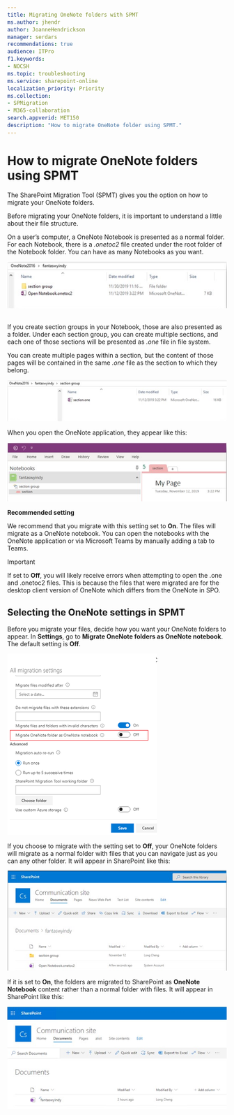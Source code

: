 ```yaml
---
title: Migrating OneNote folders with SPMT
ms.author: jhendr
author: JoanneHendrickson
manager: serdars
recommendations: true
audience: ITPro
f1.keywords:
- NOCSH
ms.topic: troubleshooting
ms.service: sharepoint-online
localization_priority: Priority
ms.collection: 
- SPMigration
- M365-collaboration
search.appverid: MET150
description: "How to migrate OneNote folder using SPMT."
---
```


# How to migrate OneNote folders using SPMT

The SharePoint Migration Tool (SPMT) gives you the option on how to migrate your OneNote folders.  

Before migrating your OneNote folders, it is important to understand a little about their file structure.  

On a user’s computer, a OneNote Notebook is presented as a normal folder. For each Notebook, there is a *.onetoc2* file created under the root folder of the Notebook folder. You can have as many Notebooks as you want.

![OneNote migration setting1](media/onenote-file-1.png)</br></br>

If you create section groups in your Notebook, those are also presented as a folder. Under each section group, you can create multiple sections, and each one of those sections will be presented as *.one* file in file system. 

You can create multiple pages within a section, but the content of those pages will be contained in the same *.one* file as the section to which they belong.

![OneNote migration setting2](media/onenote-file-2.png)

When you open the OneNote application, they appear like this:

![OneNote migration setting3](media/onenote-file-3.png)

**Recommended setting**

We recommend that you migrate with this setting set to **On**. The files will migrate as a OneNote notebook. You can open the notebooks with the OneNote application or via Microsoft Teams by manually adding a tab to Teams.

> [!IMPORTANT]
> If set to **Off**, you will likely receive errors when attempting to open the .one and .onetoc2 files. This is because the files that were migrated are for the desktop client version of OneNote which differs from the OneNote in SPO.

## Selecting the OneNote settings in SPMT

Before you migrate your files, decide how you want your OneNote folders to appear. In **Settings**, go to **Migrate OneNote folders as OneNote notebook**. The default setting is **Off**.

![OneNote migration setting4](media/onenote-settings.png)

If you choose to migrate with the setting set to **Off**, your OneNote folders will migrate as a normal folder with files that you can navigate just as you can any other folder. It will appear in SharePoint like this:

![OneNote migration setting5](media/onenote-file-4.png)

If it is set to **On**, the folders are migrated to SharePoint as **OneNote Notebook** content rather than a normal folder with files. It will appear in SharePoint like this:

![OneNote migration setting6](media/onenote-file-5.png)
